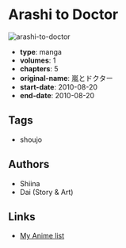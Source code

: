 # Arashi to Doctor

![arashi-to-doctor](https://cdn.myanimelist.net/images/manga/2/89767.jpg)

-   **type**: manga
-   **volumes**: 1
-   **chapters**: 5
-   **original-name**: 嵐とドクター
-   **start-date**: 2010-08-20
-   **end-date**: 2010-08-20

## Tags

-   shoujo

## Authors

-   Shiina
-   Dai (Story & Art)

## Links

-   [My Anime list](https://myanimelist.net/manga/50823/Arashi_to_Doctor)
